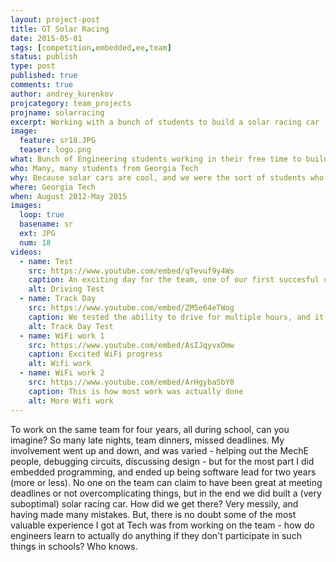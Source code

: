```yaml
---
layout: project-post
title: GT Solar Racing
date: 2015-05-01
tags: [competition,embedded,ee,team]
status: publish
type: post
published: true
comments: true
author: andrey_kurenkov
projcategory: team_projects
projname: solarracing
excerpt: Working with a bunch of students to build a solar racing car
image:
  feature: sr18.JPG
  teaser: logo.png
what: Bunch of Engineering students working in their free time to build solar racing cars, basically from scratch 
who: Many, many students from Georgia Tech
why: Because solar cars are cool, and we were the sort of students who did cool things in their free time
where: Georgia Tech
when: August 2012-May 2015
images:
  loop: true
  basename: sr
  ext: JPG
  num: 18
videos:
  - name: Test
    src: https://www.youtube.com/embed/qTevuf9y4Ws
    caption: An exciting day for the team, one of our first succesful drives
    alt: Driving Test
  - name: Track Day
    src: https://www.youtube.com/embed/ZM5e64eTWog
    caption: We tested the ability to drive for multiple hours, and it totally worked
    alt: Track Day Test
  - name: WiFi work 1
    src: https://www.youtube.com/embed/AsIJqyvxOmw
    caption: Excited WiFi progress
    alt: Wifi work
  - name: WiFi work 2
    src: https://www.youtube.com/embed/ArHgybaSbY0
    caption: This is how most work was actually done
    alt: More Wifi work
---
```

To work on the same team for four years, all during school, can you imagine? So many late nights, team dinners, missed deadlines. My involvement went up and down, and was varied - helping out the MechE people, debugging circuits, discussing design - but for the most part I did embedded programming, and ended up being software lead for two years (more or less). No one on the team can claim to have been great at meeting deadlines or not overcomplicating things, but in the end we did built a (very suboptimal) solar racing car. How did we get there? Very messily, and having made many mistakes. But, there is no doubt some of the most valuable experience I got at Tech was from working on the team - how do engineers learn to actually do anything if they don't participate in such things in schools? Who knows.
